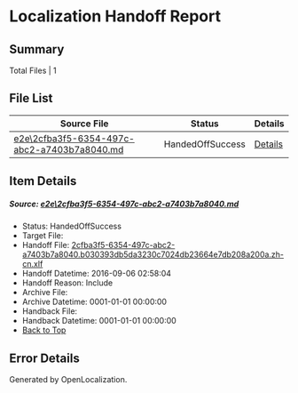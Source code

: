 # <a name='report-top'></a> Localization Handoff Report

## Summary
 Total Files | 1

## File List
 Source File | Status | Details 
 ----------- | ------ | ------- 
 [e2e\2cfba3f5-6354-497c-abc2-a7403b7a8040.md](https://github.com/OpenLocalizationTestOrg/ol-test0/blob/5498ee14114a4e77fc4cb5e049ca94c5edec21f1/e2e/2cfba3f5-6354-497c-abc2-a7403b7a8040.md) | HandedOffSuccess | [Details](#2eae281e74c57a9d33a4f39dca61779379ac7c101)

## Item Details
##### <a name='2eae281e74c57a9d33a4f39dca61779379ac7c101'></a> Source: [e2e\2cfba3f5-6354-497c-abc2-a7403b7a8040.md](https://github.com/OpenLocalizationTestOrg/ol-test0/blob/5498ee14114a4e77fc4cb5e049ca94c5edec21f1/e2e/2cfba3f5-6354-497c-abc2-a7403b7a8040.md)
* Status: HandedOffSuccess
* Target File: 
* Handoff File: [2cfba3f5-6354-497c-abc2-a7403b7a8040.b030393db5da3230c7024db23664e7db208a200a.zh-cn.xlf](https://github.com/OpenLocalizationTestOrg/ol-test0-handoff/blob/3458b80109745b510ed09372d2b8ad5b844c6b9b/ol-handoff/OpenLocalizationTestOrg/ol-test0-zhcn/ci/ht/2cfba3f5-6354-497c-abc2-a7403b7a8040.b030393db5da3230c7024db23664e7db208a200a.zh-cn.xlf)
* Handoff Datetime: 2016-09-06 02:58:04
* Handoff Reason: Include
* Archive File: 
* Archive Datetime: 0001-01-01 00:00:00
* Handback File: 
* Handback Datetime: 0001-01-01 00:00:00
* [Back to Top](#report-top)


## Error Details

Generated by OpenLocalization.
